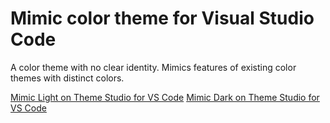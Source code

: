 # Mimic color theme for Visual Studio Code

A color theme with no clear identity.
Mimics features of existing color themes with distinct colors.

[Mimic Light on Theme Studio for VS Code](https://themes.vscode.one/theme/SparkliTwizzl/3abpPJmD)
[Mimic Dark on Theme Studio for VS Code](https://themes.vscode.one/theme/SparkliTwizzl/ivpG2zRm)
